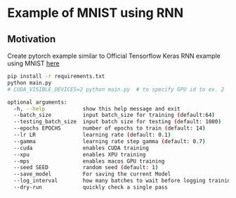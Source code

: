 # Example of MNIST using RNN

## Motivation
Create pytorch example similar to Official Tensorflow Keras RNN example using MNIST [here](https://www.tensorflow.org/guide/keras/rnn) 

```bash
pip install -r requirements.txt
python main.py
# CUDA_VISIBLE_DEVICES=2 python main.py  # to specify GPU id to ex. 2
```

```bash
optional arguments:
  -h, --help            show this help message and exit
  --batch_size          input batch_size for training (default:64)
  --testing_batch_size  input batch size for testing (default: 1000)
  --epochs EPOCHS       number of epochs to train (default: 14)
  --lr LR               learning rate (default: 0.1)
  --gamma               learning rate step gamma (default: 0.7)
  --cuda                enables CUDA training
  --xpu                 enables XPU training
  --mps                 enables macos GPU training
  --seed SEED           random seed (default: 1)
  --save_model          For saving the current Model
  --log_interval        how many batches to wait before logging training status
  --dry-run             quickly check a single pass
```